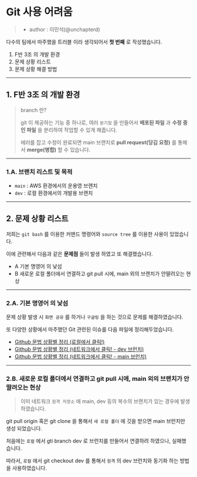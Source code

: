 # Git 사용 어려움

> - author : 이민석(@unchapterd)

다수의 팀에서 마주했을 트러블 이라 생각되어서 **첫 번째** 로 작성했습니다.

1. F반 3조 의 개발 환경
2. 문제 상황 리스트
3. 문제 상황 해결 방법

<hr>

## 1. F반 3조 의 개발 환경

> branch 란?
>
> git 이 제공하는 기능 중 하나로, 여러 `분기점` 을 만들어서 **배포된 파일** 과 **수정 중인 파일** 을 분리하여 작업할 수 있게 해줍니다.
>
> 에러를 잡고 수정이 완료되면 main 브랜치로 **pull request(당김 요청)** 를 통해서 **merge(병합)** 할 수 있습니다.

<hr>

### 1.A. 브랜치 리스트 및 목적

- `main` : AWS 환경에서의 운용영 브랜치
- `dev` : 로컬 환경에서의 개발용 브랜치

<hr>

## 2. 문제 상황 리스트

저희는 `git bash` 를 이용한 커맨드 명령어와 `source tree` 를 이용한 사용이 있었습니다.

이에 관련해서 다음과 같은 **문제점** 들이 발생 하였고 또 해결했습니다.

- A 기본 명영어 의 낯섬
- B 새로운 로컬 폴더에서 연결하고 git pull 시에, main 외의 브랜치가 안딸려오는 현상

<hr>

### 2.A. 기본 명영어 의 낯섬

문제 상황 발생 시 `화면 공유` 를 하거나 `구글링` 을 하는 것으로 문제를 해결하였습니다.

또 다양한 상황에서 마주했던 Git 관련된 이슈를 다음 파일에 정리해두었습니다.

- [Github 문법 상황별 정리 (로컬에서 클릭!)](../GIthub_syntax.md)
- [Github 문법 상황별 정리 (네트워크에서 클릭! - dev 브런치)](https://github.com/unchaptered/coffee-selector/blob/dev/document/Github_commit_rule.md)
- [Github 문법 상황별 정리 (네트워크에서 클릭! - main 브런치)](https://github.com/unchaptered/coffee-selector/blob/dev/document/Github_commit_rule.md)

<hr>

### 2.B. 새로운 로컬 폴더에서 연결하고 git pull 시에, main 외의 브랜치가 안딸려오는 현상

> 이미 네트워크 `원격 저장소` 에 main, dev 등의 복수의 브랜치가 있는 경우에 발생하였습니다.

git pull origin 혹은 git clone 을 통해서 `새 로컬 폴더` 에 깃을 받으면 main 브런치만 생성 되었습니다.

처음에는 `로컬` 에서 gti branch dev 로 브런치를 만들어서 연결하려 하였으나, 실패했습니다.

따라서, `로컬` 에서 git checkout dev 를 통해서 `원격` 의 dev 브런치와 동기화 하는 방법을 사용하였습니다.
